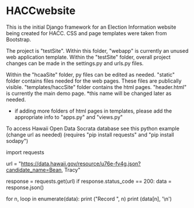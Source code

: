 # HACCwebsite

This is the initial Django framework for an Election Information website being created for HACC. CSS and page templates were taken from Bootstrap.

The project is "testSite".
Within this folder, "webapp" is currently an unused web application template.
Within the "testSite" folder, overall project changes can be made in the settings.py and urls.py files.

Within the "hcaaSite" folder, py files can be edited as needed.
"static" folder contains files needed for the web pages. These files are publically visible.
"templates/haccSite" folder contains the html pages. "header.html" is currently the main demo page. *this name will be changed later as needed.
* if adding more folders of html pages in templates, please add the appropriate info to "apps.py" and "views.py"

To access Hawaii Open Data Socrata database see this python example (change url as needed)
(requires "pip install requests" and "pip install sodapy")

import requests

url = "https://data.hawaii.gov/resource/u76e-fv4g.json?candidate_name=Bean, Tracy"

response = requests.get(url)
if response.status_code == 200:
    data = response.json()

for n, loop in enumerate(data):
    print ("Record ", n)
    print (data[n], '\n')
